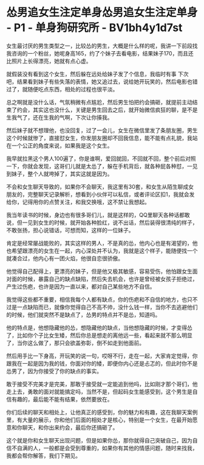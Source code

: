 # 怂男追女生注定单身怂男追女生注定单身 - P1 - 单身狗研究所 - BV1bh4y1d7st

女生最讨厌的男生类型之一，比较怂的男生，大概是什么样的呢，我讲一下前段找我咨询的一个粉丝，她呢身高165，约了个妹子去看电影，结果妹子170，而且还比照片上长得漂亮，她就有点心虚。

就假装没有看到这个女生，然后躲在远处给妹子发了个信息，我临时有事 下次吧，结果看到妹子有些失落的表情，她又追过去，说给她开玩笑的，然后电影也错过了，就随便吃点东西，相处的过程也很平淡。

总之啊就是没什么话，气氛稍微有点尴尬，然后男生怕把约会搞砸，就提前主动结束了约会，其实这也没什么，关键是男生回去之后，就开始微信疯狂的聊，是不是生我气了，还在生我的气啊，下次让你揍我。

然后妹子就不想理他，也没回复，过了一会儿，女生在微信里发了条朋友圈，男生这个时候就惨了，直接怼女生，你发朋友圈却不回我信息，能不能有点礼貌，我站在一个公正的角度来说，如果我是这个女生。

我早就拉黑这个男人100遍了，你是谁啊，爱回就回，不回就不回，整个前后对照一下，你就会发现，这哥们儿就是太怂了，躲在手机背后，就各种屁各种怼，一见到妹子，整个人就垮掉了，其实这就是因为。

不会和女生聊天导致的，如果你不会聊天，我这里有30套，和女生从陌生聊成女朋友的，完整聊天记录解析，想看到小伙伴可以私信，或者评论区扣1，我就会发给你，记得用你的点赞关注，和我交换哦，这不禁让我想起。

我当年读书的时候，身边也有很多哥们儿，就是这样的，QQ里聊天各种话都敢说，但一见到女生的时候，就开始各种脸红，说不出话，然后装得很清纯的样子，不敢张扬，担心说错话，可想而知，这样的一位妹子。

肯定是经常屡战能败的，其实这样的男人，不是真的怂，他内心也是有渴望的，他也希望跟漂亮的女生在一起，内心深处并不认为，我就是这个样子，能随便找一个就凑合过，他内心有一团火焰，他很自恋很骄傲。

他觉得自己配得上，更漂亮的妹子，但是他又极其敏感，容易受伤，他怕跟女生面对面的时候，暴露自己的缺点缺陷，然后失去机会，也许是曾经被女孩子拒绝过，产生过伤疤，也许是因为一直以来，都对自己某些地方不自信。

我觉得这些都不重要，相信我每个人都有缺点，你的伤疤和不自信的地方，也只不过是一点缺陷而已，就像你觉得自己不高不帅，没什么钱一样，当你不去逃避他们的时候，他们就突然不是缺点了，怂男的特点并不是怂，知道吗。

他的特点是，他想隐藏他的怂，想隐藏他的缺点，当他想隐藏的时候，才变得怂了，比如你个子比女生矮，然后你总是想走的离他远一些，看起来就不那么明显了，当你这么做了，那只会欲盖弥彰，倒不如走到他面前。

然后用手比一下身高，开玩笑的说一句，哎呀不行，走在一起，大家肯定觉得，你跟我在一起是因为我的钱，你面对你的矮，即便你内心还是忐忑的，但此时你不是怂男了，因为你接受了你的缺点的事实。

敢于接受不完美才是完美，那敢于接受就一定能追到他吗，比如刚才那个哥们，他走上去，勇敢的面对就能搞定吗，当然不是，但起码女生能感受到，这个男生是自信有趣的，最后能不能有结果，依然要放在。

你们后续的聊天和相处上，让他真正的感受到，你的魅力和有趣，这在我聊天案例里，有大量的展示，你和他们后面的相处才是核心，特别是一个女生，在最开始愿意和你聊天，和你出来约会，最后你还搞砸了。

这个就是你和女生聊天出现问题，但是如果你怂，那你就得自己突破自己，因为自信不自满的人，一般都是会受到尊重的，如果你有其他的情感问题，随时来找我，我都会帮你解答，我们下期见。

